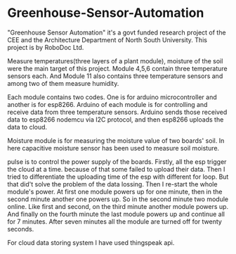 # Greenhouse-Sensor-Automation
"Greenhouse Sensor Automation" it's a govt funded research project of the CEE and the Architecture Department of North South University. This project is by RoboDoc Ltd.

Measure temperatures(three layers of a plant module), moisture of the soil were the main target of this project. 
Module 4,5,6 contain three temperature sensors each. And Module 11 also contains three temperature sensors and among two of them measure humidity.

Each module contains two codes. One is for arduino microcontroller and another is for esp8266. Arduino of each module is for controlling and receive data from three temperature sensors. Arduino sends those received data to esp8266 nodemcu via I2C protocol, and then esp8266 uploads the data to cloud.

Moisture module is for measuring the moisture value of two boards' soil.  In here capacitive moisture sensor has been used to measure soil moisture. 

pulse is to control the power supply of the boards. Firstly, all the esp trigger the cloud at a time. because of that some failed to upload their data. Then I tried to differentiate the uploading time of the esp with different for loop. But that did't solve the problem of the data lossing. 
Then I re-start the whole module's power. At first one module powers up for one minute, then in the second minute another one powers up. So in the second minute two module online. Like first and second, on the third minute another module powers up. And finally on the fourth minute the last module powers up and continue all for 7 minutes. After seven minutes all the module are turned off for twenty seconds.

For cloud data storing system I have used thingspeak api.
